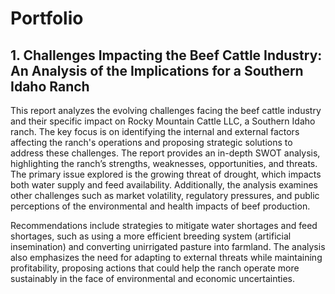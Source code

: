 # Portfolio
## 1. Challenges Impacting the Beef Cattle Industry: An Analysis of the Implications for a Southern Idaho Ranch

This report analyzes the evolving challenges facing the beef cattle industry and their specific impact on Rocky Mountain Cattle LLC, a Southern Idaho ranch. The key focus is on identifying the internal and external factors affecting the ranch's operations and proposing strategic solutions to address these challenges. The report provides an in-depth SWOT analysis, highlighting the ranch’s strengths, weaknesses, opportunities, and threats. The primary issue explored is the growing threat of drought, which impacts both water supply and feed availability. Additionally, the analysis examines other challenges such as market volatility, regulatory pressures, and public perceptions of the environmental and health impacts of beef production.

Recommendations include strategies to mitigate water shortages and feed shortages, such as using a more efficient breeding system (artificial insemination) and converting unirrigated pasture into farmland. The analysis also emphasizes the need for adapting to external threats while maintaining profitability, proposing actions that could help the ranch operate more sustainably in the face of environmental and economic uncertainties.
